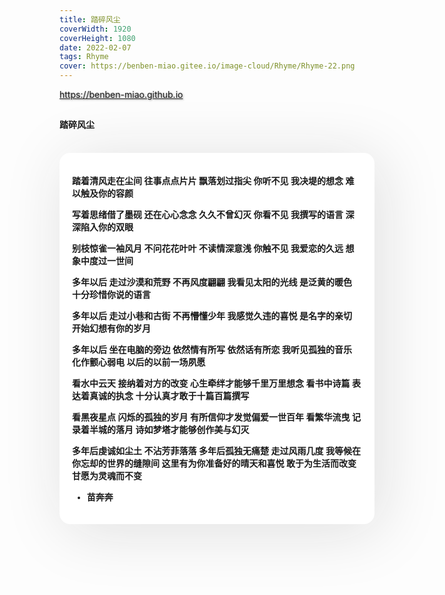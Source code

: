 ```yaml
---
title: 踏碎风尘
coverWidth: 1920
coverHeight: 1080
date: 2022-02-07
tags: Rhyme
cover: https://benben-miao.gitee.io/image-cloud/Rhyme/Rhyme-22.png
---
```


<!-- <div style="background-color: #eeeeee; width: 120px; padding:5px 20px; border-radius: 3px;">Read More</div> -->
<!-- more -->

<div class="card">
  <a href="https://benben-miao.github.io" style="text-shadow: 1px 1px 3px #888;">https://benben-miao.github.io</a>
</div>

## 
#### 踏碎风尘
<br/>
<div class="rhyme">

踏着清风走在尘间
往事点点片片
飘落划过指尖
你听不见
我决堤的想念
难以触及你的容颜

写着思绪借了墨砚
还在心心念念
久久不曾幻灭
你看不见
我撰写的语言
深深陷入你的双眼

别枝惊雀一袖风月
不问花花叶叶
不读情深意浅
你触不见
我爱恋的久远
想象中度过一世间

多年以后
走过沙漠和荒野
不再风度翩翩
我看见太阳的光线
是泛黄的暖色
十分珍惜你说的语言

多年以后
走过小巷和古街
不再懵懂少年
我感觉久违的喜悦
是名字的亲切
开始幻想有你的岁月

多年以后
坐在电脑的旁边
依然情有所写
依然话有所恋
我听见孤独的音乐
化作颤心弱电
以后的以前一场夙愿

看水中云天
接纳着对方的改变
心生牵绊才能够千里万里想念
看书中诗篇
表达着真诚的执念
十分认真才敢于十篇百篇撰写

看黑夜星点
闪烁的孤独的岁月
有所信仰才发觉偏爱一世百年
看繁华流曳
记录着半城的落月
诗如梦塔才能够创作美与幻灭

多年后虔诚如尘土
不沾芳菲落落
多年后孤独无痛楚
走过风雨几度
我等候在你忘却的世界的缝隙间
这里有为你准备好的晴天和喜悦
敢于为生活而改变
甘愿为灵魂而不变

- 苗奔奔
</div>

<style>
.rhyme {
  border-radius: 17px;
  background: #ffffff;
  box-shadow:  9px 9px 100px #dedede,
              -9px -9px 100px #ffffff;
  padding: 20px;
  font-family: 'YouYuan';
  font-weight: bold;
  font-size: 1.0em;
}
</style>

